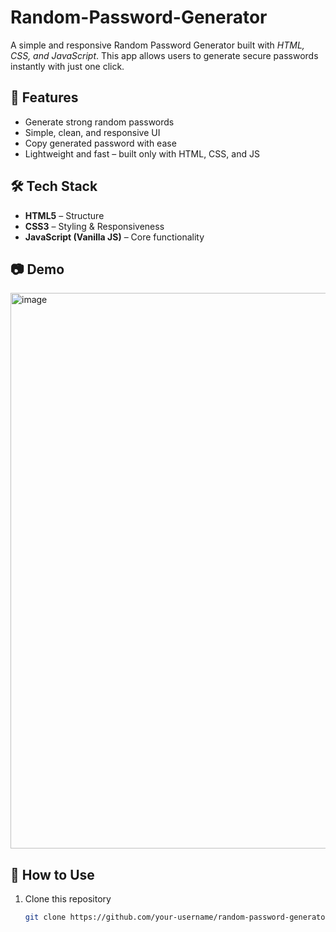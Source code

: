 # Random-Password-Generator
A simple and responsive  Random Password Generator  built with *HTML, CSS, and JavaScript*.  This app allows users to generate secure passwords instantly with just one click.  

## 🚀 Features  
- Generate strong random passwords  
- Simple, clean, and responsive UI  
- Copy generated password with ease  
- Lightweight and fast – built only with HTML, CSS, and JS  

## 🛠️ Tech Stack  
- **HTML5** – Structure  
- **CSS3** – Styling & Responsiveness  
- **JavaScript (Vanilla JS)** – Core functionality  

## 📷 Demo  
<img width="1893" height="889" alt="image" src="https://github.com/user-attachments/assets/69ea7af9-30d7-474b-803b-4f76674657cc" />


## 📂 How to Use  
1. Clone this repository  
   ```bash
   git clone https://github.com/your-username/random-password-generator.git
